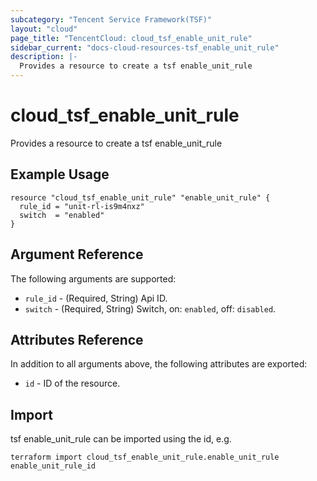 ```yaml
---
subcategory: "Tencent Service Framework(TSF)"
layout: "cloud"
page_title: "TencentCloud: cloud_tsf_enable_unit_rule"
sidebar_current: "docs-cloud-resources-tsf_enable_unit_rule"
description: |-
  Provides a resource to create a tsf enable_unit_rule
---
```


# cloud_tsf_enable_unit_rule

Provides a resource to create a tsf enable_unit_rule

## Example Usage

```hcl
resource "cloud_tsf_enable_unit_rule" "enable_unit_rule" {
  rule_id = "unit-rl-is9m4nxz"
  switch  = "enabled"
}
```

## Argument Reference

The following arguments are supported:

* `rule_id` - (Required, String) Api ID.
* `switch` - (Required, String) Switch, on: `enabled`, off: `disabled`.

## Attributes Reference

In addition to all arguments above, the following attributes are exported:

* `id` - ID of the resource.



## Import

tsf enable_unit_rule can be imported using the id, e.g.

```
terraform import cloud_tsf_enable_unit_rule.enable_unit_rule enable_unit_rule_id
```

